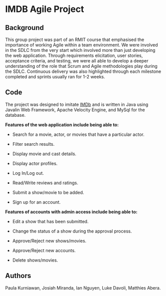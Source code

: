 # IMDB Agile Project

## Background
This group project was part of an RMIT course that emphasised the importance of working Agile within a team environment. We were involved in the SDLC from the very start which involved more than just developing the web application. Through requirements elicitation, user stories, acceptance criteria, and testing, we were all able to develop a deeper understanding of the role that Scrum and Agile methodologies play during the SDLC. Continuous delivery was also highlighted through each milestone completed and sprints usually ran for 1-2 weeks. 

## Code
The project was designed to imitate [IMDb](https://www.imdb.com/) and is written in Java using Javalin Web Framework, Apache Velocity Engine, and MySql for the database. 

**Features of the web application include being able to:**

- Search for a movie, actor, or movies that have a particular actor.

- Filter search results. 

- Display movie and cast details.

- Display actor profiles. 

- Log In/Log out.

- Read/Write reviews and ratings.

- Submit a show/movie to be added. 

- Sign up for an account. 


**Features of accounts with admin access include being able to:**

- Edit a show that has been submitted. 

- Change the status of a show during the approval process. 

- Approve/Reject new shows/movies. 

- Approve/Reject new accounts. 

- Delete shows/movies. 

## Authors
Paula Kurniawan, Josiah Miranda, Ian Nguyen, Luke Davoli, Matthies Abera.
